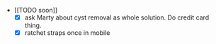   * [[TODO soon]]
    * [x] ask Marty about cyst removal as whole solution. Do credit card thing.
    * [x] ratchet straps once in mobile